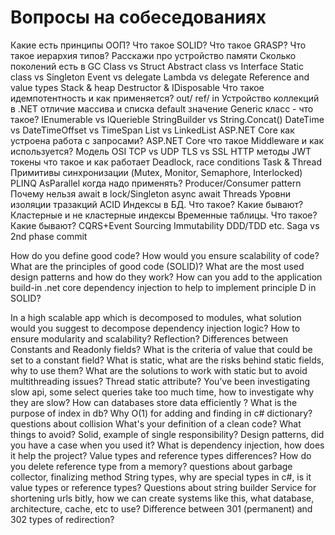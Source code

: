 # Вопросы на собеседованиях

Какие есть принципы ООП?
Что такое SOLID?
Что такое GRASP?
Что такое иерархия типов?
Расскажи про устройство памяти
Сколько поколений есть в GC
Class vs Struct
Abstract class vs Interface
Static class vs Singleton
Event vs delegate
Lambda vs delegate
Reference and value types
Stack & heap
Destructor & IDisposable
Что такое идемпотентность и как применяется?
out/ ref/ in
Устройство коллекций в .NET
отличие массива и списка
default значение
Generic класс - что такое?
IEnumerable vs IQuerieble
StringBuilder vs String.Concat()
DateTime vs DateTimeOffset vs TimeSpan
List vs LinkedList
ASP.NET Core как устроена работа с запросами? 
ASP.NET Core что такое Middleware и как используется?
Модель OSI
TCP vs UDP
TLS vs SSL
HTTP методы
JWT токены что такое и как работает
Deadlock, race conditions
Task & Thread
Примитивы синхронизации (Mutex, Monitor, Semaphore, Interlocked)
PLINQ AsParallel когда надо применять?
Producer/Consumer pattern
Почему нельзя await  в lock/Singleton
async await Threads
Уровни изоляции тразакций
ACID
Индексы в БД. Что такое? Какие бывают?
Кластерные и не кластерные индексы
Временные таблицы. Что такое? Какие бывают?
CQRS+Event Sourcing
Immutability
DDD/TDD etc.
Saga vs 2nd phase commit

How do you define good code?
How would you ensure scalability of code? What are the principles of good code (SOLID)?
What are the most used design patterns and how do they work?
How can you add to the application build-in .net core dependency injection to help to implement principle D in SOLID? 

In a high scalable app which is decomposed to modules, what solution would you suggest to decompose dependency injection logic? How to ensure modularity and scalability? Reflection? 
Differences between Constants and Readonly fields?
What is the criteria of value that could be set to a constant field?
What is static, what are the risks behind static fields, why to use them?
What are the solutions to work with static but to avoid multithreading issues?
Thread static attribute?
You’ve been investigating slow api, some select queries take too much time, how to investigate why they are slow?
How can databases store data efficiently ?
What is the purpose of index in db? 
Why O(1) for adding and finding in c# dictionary? questions about collision
What's your definition of a clean code? What things to avoid?
Solid, example of single responsibility?
Design patterns, did you have a case when you used it?
What is dependency injection, how does it help the project?
Value types and reference types differences?
How do you delete reference type from a memory? questions about garbage collector, finalizing method
String types, why are special types in c#, is it value types or reference types?
Questions about string builder
Service for shortening urls bitly, how we can create systems like this, what database, architecture, cache, etc to use?
Difference between 301 (permanent) and 302 types of redirection?
